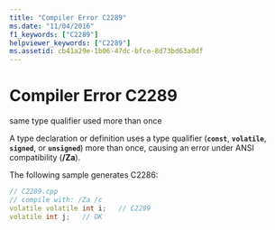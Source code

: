 ```yaml
---
title: "Compiler Error C2289"
ms.date: "11/04/2016"
f1_keywords: ["C2289"]
helpviewer_keywords: ["C2289"]
ms.assetid: cb41a29e-1b06-47dc-bfce-8d73bd63a0df
---
```

# Compiler Error C2289

same type qualifier used more than once

A type declaration or definition uses a type qualifier (**`const`**, **`volatile`**, **`signed`**, or **`unsigned`**) more than once, causing an error under ANSI compatibility (**/Za**).

The following sample generates C2286:

```cpp
// C2289.cpp
// compile with: /Za /c
volatile volatile int i;   // C2289
volatile int j;   // OK
```

